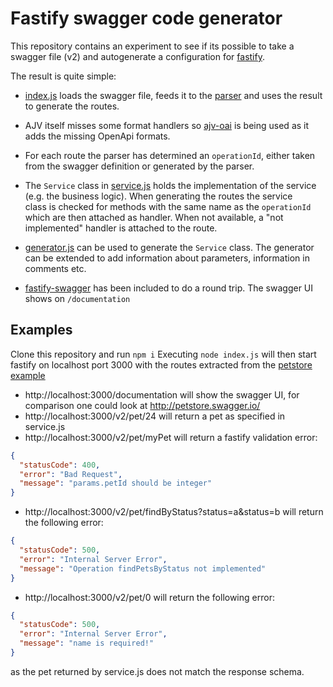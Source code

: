 # Fastify swagger code generator

This repository contains an experiment to see if its possible to take a swagger file (v2) and autogenerate a configuration for [fastify](https://www.fastify.io).

The result is quite simple:

* [index.js](index.js) loads the swagger file, feeds it to the [parser](parserv2.js) and uses the result to generate the routes.

* AJV itself misses some format handlers so [ajv-oai](https://www.npmjs.com/package/ajv-oai) is being used as it adds the missing OpenApi formats.

* For each route the parser has determined an `operationId`, either taken from the swagger definition or generated by the parser.

* The `Service` class in [service.js](service.js) holds the implementation of the service (e.g. the business logic). When generating the routes the service class is checked for methods with the same name as the `operationId` which are then attached as handler. When not available, a "not implemented" handler is attached to the route.

* [generator.js](generator.js) can be used to generate the `Service` class. The generator can be extended to add information about parameters, information in comments etc.

* [fastify-swagger](https://github.com/fastify/fastify-swagger) has been included to do a round trip. The swagger UI shows on `/documentation`

## Examples

Clone this repository and run `npm i`
Executing `node index.js` will then start fastify on localhost port 3000 with the
routes extracted from the [petstore example](examples/petstore-swagger.v2.json)

* http://localhost:3000/documentation will show the swagger UI, for comparison one could look
  at http://petstore.swagger.io/
* http://localhost:3000/v2/pet/24 will return a pet as specified in service.js
* http://localhost:3000/v2/pet/myPet will return a fastify validation error:

```json
{
  "statusCode": 400,
  "error": "Bad Request",
  "message": "params.petId should be integer"
}
```

* http://localhost:3000/v2/pet/findByStatus?status=a&status=b will return
  the following error:

```json
{
  "statusCode": 500,
  "error": "Internal Server Error",
  "message": "Operation findPetsByStatus not implemented"
}
```

* http://localhost:3000/v2/pet/0 will return the following error:

```json
{
  "statusCode": 500,
  "error": "Internal Server Error",
  "message": "name is required!"
}
```

as the pet returned by service.js does not match the response schema.
